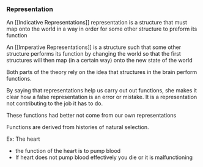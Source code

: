 
### Representation
An [[Indicative Representations]] representation is a structure that must map onto the world in a way in order for some other structure to preform its function

An [[Imperative Representations]] is a structure such that some other structure performs its function by changing the world so that the first structures will then map (in a certain way) onto the new state of the world

Both parts of the theory rely on the idea that structures in the brain perform functions.

By saying that representations help us carry out out functions, she makes it clear how a false representation is an error or mistake. It is a representation not contributing to the job it has to do.

These functions had better not come from our own representations

Functions are derived from histories of natural selection.

Ex:
The heart
- the function of the heart is to pump blood
- If heart does not pump blood effectively you die or it is malfunctioning 